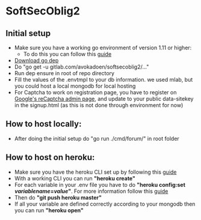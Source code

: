 # SoftSecOblig2


## Initial setup
- Make sure you have a working go environment of version 1.11 or higher:
  - To do this you can follow this [guide](https://golang.org/doc/install)
- [Download go dep](https://github.com/golang/dep)
- Do "go get -u gitlab.com/avokadoen/softsecoblig2/..."
- Run dep ensure in root of repo directory
- Fill the values of the .envtmpl to your db information. we used mlab, but you could host a local mongodb for local hosting
- For Captcha to work on registration page, you have to register on [Google's reCaptcha admin page](https://www.google.com/recaptcha/admin), and update to your public data-sitekey in the signup.html (as this is not done through environment for now)

## How to host locally:
- After doing the initial setup do "go run ./cmd/forum/" in root folder

## How to host on heroku:

- Make sure you have the heroku CLI set up by following this [guide](https://devcenter.heroku.com/articles/getting-started-with-go#set-up)
- With a working CLI you can run <b>"heroku create"</b>
- For each variable in your .env file you have to do <b>"heroku config:set *variablename*=*value*"</b>. For more information follow this [guide](https://devcenter.heroku.com/articles/config-vars)
- Then do <b>"git push heroku master"</b>
- If all your variable are defined correctly according to your mongodb then you can run <b>"heroku open"</b>
    
